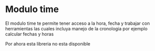 <h1>
	Modulo time
</h1>
<p>
	El modulo time te permite tener acceso a
	la hora, fecha y trabajar con herramientas
	las cuales incluya manejo de la cronologia
	por ejemplo calcular fechas y horas
</p>
<p class="gold">
	Por ahora esta libreria no esta disponible
</p>